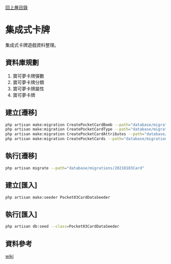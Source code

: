 [回上層目錄](../../README.md)

# 集成式卡牌
集成式卡牌遊戲資料整理。

## 資料庫規劃
1. 寶可夢卡牌彈數
2. 寶可夢卡牌分類
3. 寶可夢卡牌屬性
4. 寶可夢卡牌

## 建立[遷移]
```bash
php artisan make:migration CreatePocketCardBomb --path="database/migrations/20210103Card"
php artisan make:migration CreatePocketCardType --path="database/migrations/20210103Card"
php artisan make:migration CreatePocketCardAttributes --path="database/migrations/20210103Card"
php artisan make:migration CreatePocketCards --path="database/migrations/20210103Card"
```

## 執行[遷移]
```bash
php artisan migrate --path="database/migrations/20210103Card"
```

## 建立[匯入]
```bash
php artisan make:seeder Pocket03CardDataSeeder
```

## 執行[匯入]
```bash
php artisan db:seed --class=Pocket03CardDataSeeder
```

## 資料參考
[wiki](https://zh.wikipedia.org/wiki/%E5%AF%B6%E5%8F%AF%E5%A4%A2%E9%9B%86%E6%8F%9B%E5%BC%8F%E5%8D%A1%E7%89%8C%E9%81%8A%E6%88%B2)
